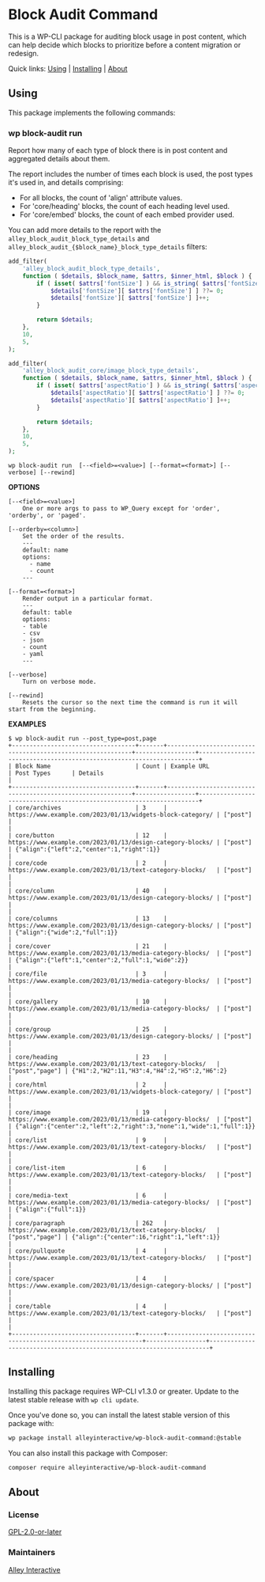 # Block Audit Command

This is a WP-CLI package for auditing block usage in post content, which can help decide which blocks to prioritize before a content migration or redesign.

Quick links: [Using](#using) | [Installing](#installing) | [About](#about)

## Using

This package implements the following commands:

### wp block-audit run

Report how many of each type of block there is in post content and aggregated details about them.

The report includes the number of times each block is used, the post types it's used in, and details comprising:

- For all blocks, the count of 'align' attribute values.
- For 'core/heading' blocks, the count of each heading level used.
- For 'core/embed' blocks, the count of each embed provider used.

You can add more details to the report with the `alley_block_audit_block_type_details` and `alley_block_audit_{$block_name}_block_type_details` filters:

```php
add_filter(
	'alley_block_audit_block_type_details',
	function ( $details, $block_name, $attrs, $inner_html, $block ) {
		if ( isset( $attrs['fontSize'] ) && is_string( $attrs['fontSize'] ) ) {
			$details['fontSize'][ $attrs['fontSize'] ] ??= 0;
			$details['fontSize'][ $attrs['fontSize'] ]++;
		}

		return $details;
	},
	10,
	5,
);

add_filter(
	'alley_block_audit_core/image_block_type_details',
	function ( $details, $block_name, $attrs, $inner_html, $block ) {
		if ( isset( $attrs['aspectRatio'] ) && is_string( $attrs['aspectRatio'] ) ) {
			$details['aspectRatio'][ $attrs['aspectRatio'] ] ??= 0;
			$details['aspectRatio'][ $attrs['aspectRatio'] ]++;
		}

		return $details;
	},
	10,
	5,
);
```

~~~
wp block-audit run  [--<field>=<value>] [--format=<format>] [--verbose] [--rewind]
~~~

**OPTIONS**

    [--<field>=<value>]
        One or more args to pass to WP_Query except for 'order', 'orderby', or 'paged'.

    [--orderby=<column>]
        Set the order of the results.
        ---
        default: name
        options:
          - name
          - count
        ---

    [--format=<format>]
        Render output in a particular format.
        ---
        default: table
        options:
        - table
        - csv
        - json
        - count
        - yaml
        ---

    [--verbose]
        Turn on verbose mode.

    [--rewind]
        Resets the cursor so the next time the command is run it will start from the beginning.

**EXAMPLES**

    $ wp block-audit run --post_type=post,page
    +-----------------------------------+-------+------------------------------------------------------------+-----------------+----------------------------------------------------------------------+
    | Block Name                        | Count | Example URL                                                | Post Types      | Details                                                              |
    +-----------------------------------+-------+------------------------------------------------------------+-----------------+----------------------------------------------------------------------+
    | core/archives                     | 3     | https://www.example.com/2023/01/13/widgets-block-category/ | ["post"]        |                                                                      |
    | core/button                       | 12    | https://www.example.com/2023/01/13/design-category-blocks/ | ["post"]        | {"align":{"left":2,"center":1,"right":1}}                            |
    | core/code                         | 2     | https://www.example.com/2023/01/13/text-category-blocks/   | ["post"]        |                                                                      |
    | core/column                       | 40    | https://www.example.com/2023/01/13/design-category-blocks/ | ["post"]        |                                                                      |
    | core/columns                      | 13    | https://www.example.com/2023/01/13/design-category-blocks/ | ["post"]        | {"align":{"wide":2,"full":1}}                                        |
    | core/cover                        | 21    | https://www.example.com/2023/01/13/media-category-blocks/  | ["post"]        | {"align":{"left":1,"center":2,"full":1,"wide":2}}                    |
    | core/file                         | 3     | https://www.example.com/2023/01/13/media-category-blocks/  | ["post"]        |                                                                      |
    | core/gallery                      | 10    | https://www.example.com/2023/01/13/media-category-blocks/  | ["post"]        |                                                                      |
    | core/group                        | 25    | https://www.example.com/2023/01/13/design-category-blocks/ | ["post"]        |                                                                      |
    | core/heading                      | 23    | https://www.example.com/2023/01/13/text-category-blocks/   | ["post","page"] | {"H1":2,"H2":11,"H3":4,"H4":2,"H5":2,"H6":2}                         |
    | core/html                         | 2     | https://www.example.com/2023/01/13/widgets-block-category/ | ["post"]        |                                                                      |
    | core/image                        | 19    | https://www.example.com/2023/01/13/media-category-blocks/  | ["post"]        | {"align":{"center":2,"left":2,"right":3,"none":1,"wide":1,"full":1}} |
    | core/list                         | 9     | https://www.example.com/2023/01/13/text-category-blocks/   | ["post"]        |                                                                      |
    | core/list-item                    | 6     | https://www.example.com/2023/01/13/text-category-blocks/   | ["post"]        |                                                                      |
    | core/media-text                   | 6     | https://www.example.com/2023/01/13/media-category-blocks/  | ["post"]        | {"align":{"full":1}}                                                 |
    | core/paragraph                    | 262   | https://www.example.com/2023/01/13/text-category-blocks/   | ["post","page"] | {"align":{"center":16,"right":1,"left":1}}                           |
    | core/pullquote                    | 4     | https://www.example.com/2023/01/13/text-category-blocks/   | ["post"]        |                                                                      |
    | core/spacer                       | 4     | https://www.example.com/2023/01/13/design-category-blocks/ | ["post"]        |                                                                      |
    | core/table                        | 4     | https://www.example.com/2023/01/13/text-category-blocks/   | ["post"]        |                                                                      |
    +-----------------------------------+-------+---------------------------------------------------------------+-----------------+----------------------------------------------------------------------+


## Installing

Installing this package requires WP-CLI v1.3.0 or greater. Update to the latest stable release with `wp cli update`.

Once you've done so, you can install the latest stable version of this package with:

```bash
wp package install alleyinteractive/wp-block-audit-command:@stable
```

You can also install this package with Composer:

```bash
composer require alleyinteractive/wp-block-audit-command
```

## About

### License

[GPL-2.0-or-later](https://github.com/alleyinteractive/wp-type-extensions/blob/main/LICENSE)

### Maintainers

[Alley Interactive](https://github.com/alleyinteractive)
